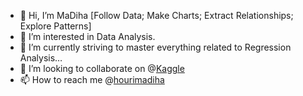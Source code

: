 - 👋 Hi, I’m MaDiha [Follow Data;  Make Charts;  Extract Relationships;  Explore Patterns]
- 👀 I’m interested in Data Analysis.
- 🌱 I’m currently striving to master everything related to Regression Analysis…
- 💞️ I’m looking to collaborate on @[Kaggle](https://www.kaggle.com/fundal)
- 📫 How to reach me @[hourimadiha](https://twitter.com/hourimadiha)

<!---
MaDA2023/MaDA2023 is a ✨ special ✨ repository because its `README.md` (this file) appears on your GitHub profile.
You can click the Preview link to take a look at your changes.
--->
